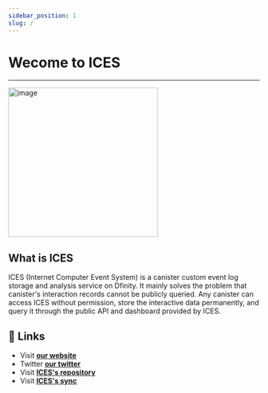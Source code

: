 ```yaml
---
sidebar_position: 1
slug: /
---
```


# Wecome to ICES
------

<img src="/img/logo_chrome.png"  height = "300" alt="image" />


## What is ICES

ICES (Internet Computer Event System) is a canister custom event log storage and analysis service on Dfinity. It mainly solves the problem that canister's interaction records cannot be publicly queried. Any canister can access ICES without permission, store the interactive data permanently, and query it through the public API and dashboard provided by ICES.



## 🔗 Links

* Visit **[our website](https://www.ices.one/)**
* Twitter **[our twitter](https://twitter.com/icesHQ)**
* Visit **[ICES's repository](https://github.com/icpfans-xyz/ices)**
* Visit **[ICES's sync](https://github.com/icpfans-xyz/ices-sync)**

